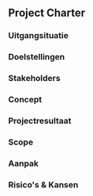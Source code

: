 ## Project Charter ##
### Uitgangsituatie ###
### Doelstellingen ###
### Stakeholders ###
### Concept ###
### Projectresultaat ###
### Scope ###
### Aanpak ###
### Risico's & Kansen ###
